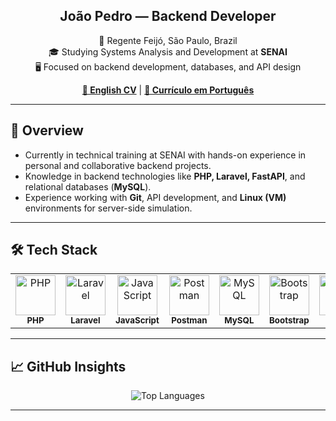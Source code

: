<h2 align="center">João Pedro — Backend Developer</h2>

<p align="center">
📍 Regente Feijó, São Paulo, Brazil <br>
🎓 Studying Systems Analysis and Development at <strong>SENAI</strong> <br>
🖥️ Focused on backend development, databases, and API design
</p>

<p align="center">
  <a href="https://github.com/user-attachments/files/21044957/english-cv.pdf"><strong>📄 English CV</strong></a> | 
  <a href="https://github.com/user-attachments/files/21044940/portuguese-cv.pdf"><strong>📄 Currículo em Português</strong></a>
</p>

---

## 📌 Overview

- Currently in technical training at SENAI with hands-on experience in personal and collaborative backend projects.
- Knowledge in backend technologies like **PHP, Laravel, FastAPI**, and relational databases (**MySQL**).
- Experience working with **Git**, API development, and **Linux (VM)** environments for server-side simulation.

---

## 🛠️ Tech Stack

<p align="center">
  <table>
    <tr>
      <td align="center"><img src="https://img.icons8.com/external-tal-revivo-color-tal-revivo/96/external-hypertext-preprocessor-a-widely-used-open-source-general-purpose-scripting-language-logo-color-tal-revivo.png" width="64" alt="PHP"/><br><sub><b>PHP</b></sub></td>
      <td align="center"><img src="https://img.icons8.com/stickers/100/laravel.png" width="64" alt="Laravel"/><br><sub><b>Laravel</b></sub></td>
      <td align="center"><img src="https://img.icons8.com/color/96/javascript--v1.png" width="64" alt="JavaScript"/><br><sub><b>JavaScript</b></sub></td>
      <td align="center"><img src="https://img.icons8.com/external-tal-revivo-color-tal-revivo/96/external-postman-is-the-only-complete-api-development-environment-logo-color-tal-revivo.png" width="64" alt="Postman"/><br><sub><b>Postman</b></sub></td>
      <td align="center"><img src="https://img.icons8.com/fluency/96/mysql-logo.png" width="64" alt="MySQL"/><br><sub><b>MySQL</b></sub></td>
      <td align="center"><img src="https://img.icons8.com/color/96/bootstrap--v2.png" width="64" alt="Bootstrap"/><br><sub><b>Bootstrap</b></sub></td>
      <td align="center"><img src="https://img.icons8.com/color/96/git.png" width="64" alt="Git"/><br><sub><b>Git</b></sub></td>
      <td align="center"><img src="https://img.icons8.com/external-tal-revivo-color-tal-revivo/96/external-react-a-javascript-library-for-building-user-interfaces-logo-color-tal-revivo.png" width="64" alt="React"/><br><sub><b>React</b></sub></td>
      <td align="center"><img src="https://img.icons8.com/color/96/figma--v1.png" width="64" alt="Figma"/><br><sub><b>Figma</b></sub></td>
    </tr>
  </table>
</p>

---

## 📈 GitHub Insights

<p align="center">
  <img src="https://github-readme-stats.vercel.app/api/top-langs/?username=ooaoJ&layout=donut&theme=dark" alt="Top Languages"/>
</p>

---
